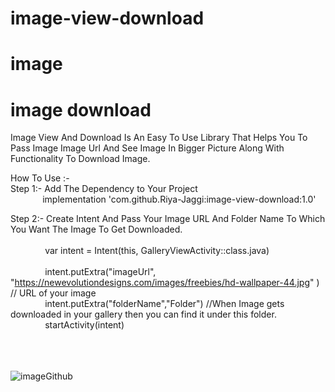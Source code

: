 # image-view-download
# image
# image download

Image View  And Download Is An Easy To Use Library That Helps You To Pass Image Image Url And See Image In Bigger Picture Along With Functionality To Download Image.

How To Use :-\
Step 1:- Add The Dependency to Your Project <br/>
    &nbsp;&nbsp;&nbsp;&nbsp;&nbsp;&nbsp;&nbsp;&nbsp;&nbsp;&nbsp;&nbsp;&nbsp;&nbsp;implementation 'com.github.Riya-Jaggi:image-view-download:1.0'

Step 2:- Create Intent And Pass Your Image URL And Folder Name To Which You Want The Image To Get Downloaded.      <br/>           
            &nbsp;&nbsp;&nbsp;&nbsp;&nbsp;&nbsp;&nbsp;&nbsp;&nbsp;&nbsp;&nbsp;&nbsp;&nbsp;     var intent = Intent(this, GalleryViewActivity::class.java) <br/>  
            &nbsp;&nbsp;&nbsp;&nbsp;&nbsp;&nbsp;&nbsp;&nbsp;&nbsp;&nbsp;&nbsp;&nbsp;&nbsp;      intent.putExtra("imageUrl", "https://newevolutiondesigns.com/images/freebies/hd-wallpaper-44.jpg"   ) // URL of your image <br/> 
            &nbsp;&nbsp;&nbsp;&nbsp;&nbsp;&nbsp;&nbsp;&nbsp;&nbsp;&nbsp;&nbsp;&nbsp;&nbsp;    intent.putExtra("folderName","Folder") //When Image gets downloaded in your gallery then you can find it under this folder.<br/> 
            &nbsp;&nbsp;&nbsp;&nbsp;&nbsp;&nbsp;&nbsp;&nbsp;&nbsp;&nbsp;&nbsp;&nbsp;&nbsp;     startActivity(intent)
         <br/> 
				 <br/> 
				 <br/> <br/> 

![imageGithub](https://user-images.githubusercontent.com/66410696/83737760-101be400-a671-11ea-8bdc-508ea783399a.png)

